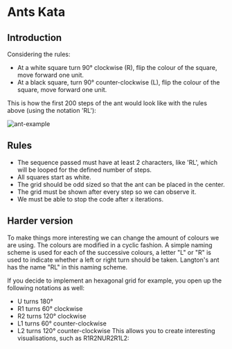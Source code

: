 # Ants Kata

## Introduction 
Considering the rules:
* At a white square turn 90° clockwise (R), flip the colour of the square, move forward one unit.
* At a black square, turn 90° counter-clockwise (L), flip the colour of the square, move forward one unit.

This is how the first 200 steps of the ant would look like with the rules above (using the notation 'RL'):

[ant-example]: https://upload.wikimedia.org/wikipedia/commons/0/09/LangtonsAntAnimated.gif
"Ant example"
  ![ant-example][ant-example]

## Rules
* The sequence passed must have at least 2 characters, like 'RL', which will be looped for the defined number of steps.
* All squares start as white.
* The grid should be odd sized so that the ant can be placed in the center.
* The grid must be shown after every step so we can observe it.
* We must be able to stop the code after x iterations.

## Harder version
To make things more interesting we can change the amount of colours we are using. The colours are modified in a cyclic fashion. A simple naming scheme is used for each of the successive colours, a letter "L" or "R" is used to indicate whether a left or right turn should be taken. Langton's ant has the name "RL" in this naming scheme.

If you decide to implement an hexagonal grid for example, you open up the following notations as well:
* U turns 180°
* R1 turns 60° clockwise
* R2 turns 120° clockwise
* L1 turns 60° counter-clockwise
* L2 turns 120° counter-clockwise
This allows you to create interesting visualisations, such as R1R2NUR2R1L2: